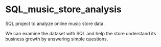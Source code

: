 # SQL_music_store_analysis

SQL project to analyze online music store data.

We can examine the dataset with SQL and help the store understand its business growth by answering simple questions.
